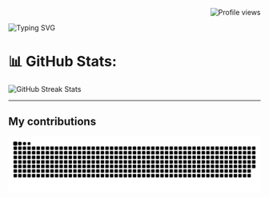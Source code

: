 <p align="right">
  <img src="https://komarev.com/ghpvc/?username=inehalbabu&color=dc143c&style=for-the-badge" alt="Profile views">
</p>
<p align="left"> 
  <img src="https://readme-typing-svg.herokuapp.com?size=30&background=45E5FF00&center=true&vCenter=true&lines=%F0%9F%91%8B%F0%9F%8F%BC+Hi+there!+I'm+Nehal" alt="Typing SVG">
</p>

# 📊 GitHub Stats:
<img src="https://github-readme-streak-stats.herokuapp.com/?user=inehalbabu&theme=react&hide_border=false" alt="GitHub Streak Stats">
 
---
## My contributions
<picture>
  <source media="(prefers-color-scheme: dark)" srcset="https://raw.githubusercontent.com/inehalbabu/inehalbabu/output/github-contribution-grid-snake-dark.svg">
  <source media="(prefers-color-scheme: light)" srcset="https://raw.githubusercontent.com/inehalbabu/inehalbabu/output/github-contribution-grid-snake.svg">
  <img alt="github contribution grid snake animation" src="https://raw.githubusercontent.com/inehalbabu/inehalbabu/output/github-contribution-grid-snake.svg">
</picture>
